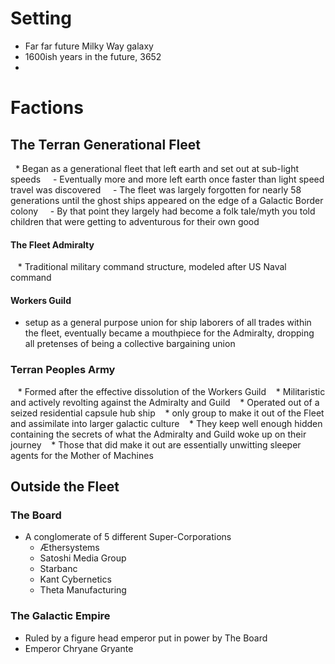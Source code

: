 # Setting
* Far far future Milky Way galaxy
* 1600ish years in the future, 3652
* 

# Factions

## The Terran Generational Fleet
  * Began as a generational fleet that left earth and set out at sub-light speeds
	    - Eventually more and more left earth once faster than light speed travel was discovered
	    - The fleet was largely forgotten for nearly 58 generations until the ghost ships appeared on the edge of a Galactic Border colony
		    - By that point they largely had become a folk tale/myth you told children that were getting to adventurous for their own good
#### The Fleet Admiralty
   * Traditional military command structure, modeled after US Naval command
#### Workers Guild
* setup as a general purpose union for ship laborers of all trades within the fleet, eventually became a mouthpiece for the Admiralty, dropping all pretenses of being a collective bargaining union

### Terran Peoples Army
   * Formed after the effective dissolution of the Workers Guild
   * Militaristic and actively revolting against the Admiralty and Guild
   * Operated out of a seized residential capsule hub ship 
	   * only group to make it out of the Fleet and assimilate into larger galactic culture
		   * They keep well enough hidden containing the secrets of what the Admiralty and Guild woke up on their journey
		   * Those that did make it out are essentially unwitting sleeper agents for the Mother of Machines
## Outside the Fleet
### The Board
* A conglomerate of 5 different Super-Corporations
	* Æthersystems
	* Satoshi Media Group
	* Starbanc
	* Kant Cybernetics
	* Theta Manufacturing

### The Galactic Empire
* Ruled by a figure head emperor put in power by The Board
* Emperor Chryane Gryante
